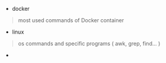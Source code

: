 * docker
> most used commands of Docker container
* linux
> os commands and specific programs ( awk, grep, find... )
* 
